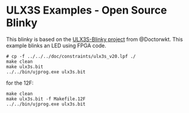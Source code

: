 # ULX3S Examples - Open Source Blinky

This blinky is based on the [ULX3S-Blinky project](https://github.com/DoctorWkt/ULX3S-Blinky) from @Doctorwkt. This example blinks an LED using FPGA code.

```
# cp -f ../../../doc/constraints/ulx3s_v20.lpf ./ 
make clean
make ulx3s.bit
../../bin/ujprog.exe ulx3s.bit
```

for the 12F:

```
make clean
make ulx3s.bit -f Makefile.12F
../../bin/ujprog.exe ulx3s.bit
```
